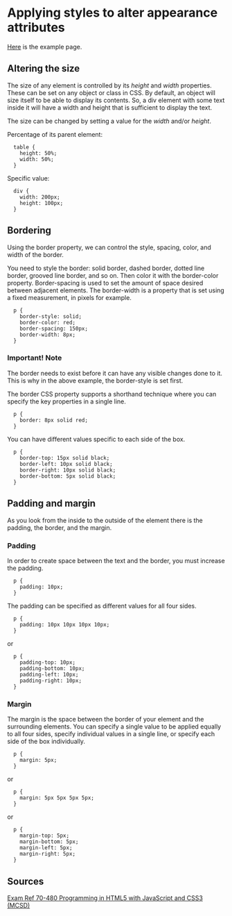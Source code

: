 # Applying styles to alter appearance attributes

[Here](examples/style-box.html) is the example page.

## Altering the size

The size of any element is controlled by its *height* and *width* properties. These can be set on any object or class in CSS. By default, an object will size itself to be able to display its contents. So, a div element with some text inside it will have a width and height that is sufficient to display the text.

The size can be changed by setting a value for the *width* and/or *height*.

Percentage of its parent element:

```
  table {
    height: 50%;
    width: 50%;
  }
```

Specific value:

```
  div {
    width: 200px;
    height: 100px;
  }
```

## Bordering

Using the border property, we can control the style, spacing, color, and width of the border.

You need to style the border: solid border, dashed border, dotted line border, grooved line border, and so on.
Then color it with the border-color property.
Border-spacing is used to set the amount of space desired between adjacent elements.
The border-width is a property that is set using a fixed measurement, in pixels for example.

```
  p {
    border-style: solid;
    border-color: red;
    border-spacing: 150px;
    border-width: 8px;
  }
```

### Important! Note

The border needs to exist before it can have any visible changes done to it. This is why in the above example, the border-style is set first.

The border CSS property supports a shorthand technique where you can specify the key properties in a single line.

```
  p {
    border: 8px solid red;
  }
```

You can have different values specific to each side of the box.

```
  p {
    border-top: 15px solid black;
    border-left: 10px solid black;
    border-right: 10px solid black;
    border-bottom: 5px solid black;
  }
```

## Padding and margin

As you look from the inside to the outside of the element there is the padding, the border, and the margin. 

### Padding

In order to create space between the text and the border, you must increase the padding.

```
  p {
    padding: 10px;
  }
```

The padding can be specified as different values for all four sides.

```
  p {
    padding: 10px 10px 10px 10px;
  }
```

or

```
  p {
    padding-top: 10px;
    padding-bottom: 10px;
    padding-left: 10px;
    padding-right: 10px;
  }
```

### Margin

The margin is the space between the border of your element and the surrounding elements.
You can specify a single value to be applied equally to all four sides, specify individual values in a single line, or specify each side of the box individually.

```
  p {
    margin: 5px;
  }
```

or

```
  p {
    margin: 5px 5px 5px 5px;
  }
```

or

```
  p {
    margin-top: 5px;
    margin-bottom: 5px;
    margin-left: 5px;
    margin-right: 5px;
  }
```

## Sources

[Exam Ref 70-480 Programming in HTML5 with JavaScript and CSS3 (MCSD)](https://www.microsoft.com/en-us/p/exam-ref-70-480-programming-in-html5-with-javascript-and-css3-mcsd/fgqpf3h0qll7?activetab=pivot%3aoverviewtab)
